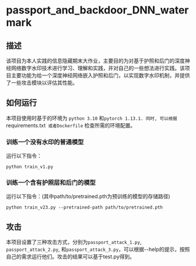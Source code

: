 # passport_and_backdoor_DNN_watermark
## 描述

该项目为本人实践的信息隐藏期末大作业，主要目的为对基于护照和后门的深度神经网络数字水印技术进行学习、理解和实践，并对自己的一些想法进行实践。该项目主要功能为给一个深度神经网络嵌入护照和后门，以实现数字水印机制，并提供了一些攻击模块以评估其性能。

## 如何运行

本项目使用时基于的环境为 `python 3.10` 和`pytorch 1.13.1. 同时, 可以根据 `requirements.txt` 或者Dockerfile` 检查所需的环境配置。

### 训练一个没有水印的普通模型

运行以下指令：

```
python train_v1.py
```

### 训练一个含有护照层和后门的模型

运行以下指令：(其中path/to/pretrained.pth为预训练的模型的存储路径)

```
python train_v23.py --pretrained-path path/to/pretrained.pth
```

## 攻击

本项目设置了三种攻击方式，分别为`passport_attack_1.py`, `passport_attack_2.py`, 和`passport_attack_3.py`，可以根据--help的提示，按照自己的需求运行他们。攻击的结果可以基于test.py得到。
